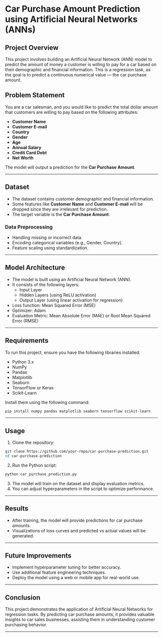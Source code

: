 # Car Purchase Amount Prediction using Artificial Neural Networks (ANNs)

## Project Overview
This project involves building an Artificial Neural Network (ANN) model to predict the amount of money a customer is willing to pay for a car based on their demographic and financial information. This is a regression task, as the goal is to predict a continuous numerical value — the car purchase amount.

## Problem Statement
You are a car salesman, and you would like to predict the total dollar amount that customers are willing to pay based on the following attributes:
- **Customer Name**
- **Customer E-mail**
- **Country**
- **Gender**
- **Age**
- **Annual Salary**
- **Credit Card Debt**
- **Net Worth**

The model will output a prediction for the **Car Purchase Amount**.

---

## Dataset
- The dataset contains customer demographic and financial information.
- Some features like **Customer Name** and **Customer E-mail** will be dropped since they are irrelevant for prediction.
- The target variable is the **Car Purchase Amount**.

### Data Preprocessing
- Handling missing or incorrect data.
- Encoding categorical variables (e.g., Gender, Country).
- Feature scaling using standardization.

---

## Model Architecture
- The model is built using an Artificial Neural Network (ANN).
- It consists of the following layers:
  - Input Layer
  - Hidden Layers (using ReLU activation)
  - Output Layer (using linear activation for regression)
- Loss function: Mean Squared Error (MSE)
- Optimizer: Adam
- Evaluation Metric: Mean Absolute Error (MAE) or Root Mean Squared Error (RMSE)

---

## Requirements
To run this project, ensure you have the following libraries installed:
- Python 3.x
- NumPy
- Pandas
- Matplotlib
- Seaborn
- TensorFlow or Keras
- Scikit-Learn

Install them using the following command:
```bash
pip install numpy pandas matplotlib seaborn tensorflow scikit-learn
```

---

## Usage
1. Clone the repository:
```bash
git clone https://github.com/your-repo/car-purchase-prediction.git
cd car-purchase-prediction
```
2. Run the Python script:
```bash
python car_purchase_prediction.py
```
3. The model will train on the dataset and display evaluation metrics.
4. You can adjust hyperparameters in the script to optimize performance.

---

## Results
- After training, the model will provide predictions for car purchase amounts.
- Visualizations of loss curves and predicted vs actual values will be generated.

---

## Future Improvements
- Implement hyperparameter tuning for better accuracy.
- Use additional feature engineering techniques.
- Deploy the model using a web or mobile app for real-world use.

---

## Conclusion
This project demonstrates the application of Artificial Neural Networks for regression tasks. By predicting car purchase amounts, it provides valuable insights to car sales businesses, assisting them in understanding customer purchasing behavior.

---
